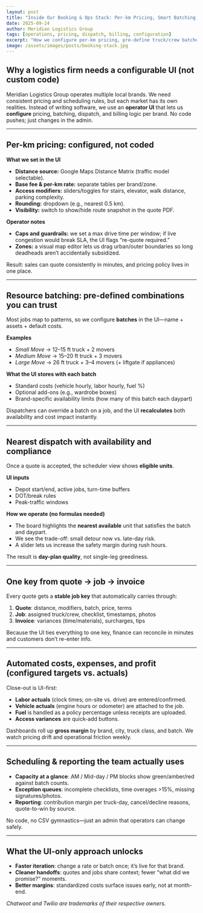 ```yaml
---
layout: post
title: "Inside Our Booking & Ops Stack: Per-km Pricing, Smart Batching, and Nearest Dispatch (All UI-Driven)"
date: 2025-09-24
author: Meridian Logistics Group
tags: [operations, pricing, dispatch, billing, configuration]
excerpt: "How we configure per-km pricing, pre-define truck/crew batches, choose the nearest available unit, and flow quotes into invoices—without writing code."
image: /assets/images/posts/booking-stack.jpg
---
```


## Why a logistics firm needs a configurable UI (not custom code)

Meridian Logistics Group operates multiple local brands. We need consistent pricing and scheduling rules, but each market has its own realities. Instead of writing software, we use an **operator UI** that lets us **configure** pricing, batching, dispatch, and billing logic per brand. No code pushes; just changes in the admin.

---

## Per-km pricing: configured, not coded

**What we set in the UI**
- **Distance source:** Google Maps Distance Matrix (traffic model selectable).
- **Base fee & per-km rate:** separate tables per brand/zone.
- **Access modifiers:** sliders/toggles for stairs, elevator, walk distance, parking complexity.
- **Rounding:** dropdown (e.g., nearest 0.5 km).
- **Visibility:** switch to show/hide route snapshot in the quote PDF.

**Operator notes**
- **Caps and guardrails:** we set a max drive time per window; if live congestion would break SLA, the UI flags “re-quote required.”
- **Zones:** a visual map editor lets us drag urban/outer boundaries so long deadheads aren’t accidentally subsidized.

Result: sales can quote consistently in minutes, and pricing policy lives in one place.

---

## Resource batching: pre-defined combinations you can trust

Most jobs map to patterns, so we configure **batches** in the UI—name + assets + default costs.

**Examples**
- *Small Move* → 12–15 ft truck + 2 movers  
- *Medium Move* → 15–20 ft truck + 3 movers  
- *Large Move* → 26 ft truck + 3–4 movers (+ liftgate if appliances)

**What the UI stores with each batch**
- Standard costs (vehicle hourly, labor hourly, fuel %)
- Optional add-ons (e.g., wardrobe boxes)
- Brand-specific availability limits (how many of this batch each daypart)

Dispatchers can override a batch on a job, and the UI **recalculates** both availability and cost impact instantly.

---

## Nearest dispatch with availability and compliance

Once a quote is accepted, the scheduler view shows **eligible units**.

**UI inputs**
- Depot start/end, active jobs, turn-time buffers
- DOT/break rules
- Peak-traffic windows

**How we operate (no formulas needed)**
- The board highlights the **nearest available** unit that satisfies the batch and daypart.
- We see the trade-off: small detour now vs. late-day risk.
- A slider lets us increase the safety margin during rush hours.

The result is **day-plan quality**, not single-leg greediness.

---

## One key from quote → job → invoice

Every quote gets a **stable job key** that automatically carries through:

1. **Quote**: distance, modifiers, batch, price, terms  
2. **Job**: assigned truck/crew, checklist, timestamps, photos  
3. **Invoice**: variances (time/materials), surcharges, tips

Because the UI ties everything to one key, finance can reconcile in minutes and customers don’t re-enter info.

---

## Automated costs, expenses, and profit (configured targets vs. actuals)

Close-out is UI-first:
- **Labor actuals** (clock times; on-site vs. drive) are entered/confirmed.
- **Vehicle actuals** (engine hours or odometer) are attached to the job.
- **Fuel** is handled as a policy percentage unless receipts are uploaded.
- **Access variances** are quick-add buttons.

Dashboards roll up **gross margin** by brand, city, truck class, and batch. We watch pricing drift and operational friction weekly.

---

## Scheduling & reporting the team actually uses

- **Capacity at a glance**: AM / Mid-day / PM blocks show green/amber/red against batch counts.
- **Exception queues**: incomplete checklists, time overages >15%, missing signatures/photos.
- **Reporting**: contribution margin per truck-day, cancel/decline reasons, quote-to-win by source.

No code, no CSV gymnastics—just an admin that operators can change safely.

---

## What the UI-only approach unlocks

- **Faster iteration**: change a rate or batch once; it’s live for that brand.  
- **Cleaner handoffs**: quotes and jobs share context; fewer “what did we promise?” moments.  
- **Better margins**: standardized costs surface issues early, not at month-end.

_Chatwoot and Twilio are trademarks of their respective owners._

